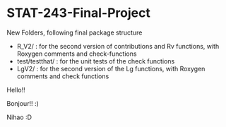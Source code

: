 # STAT-243-Final-Project

New Folders, following final package structure
- R_V2/ : for the second version of contributions and Rv functions, with Roxygen comments and check-functions
- test/testthat/ : for the unit tests of the check functions
- LgV2/ : for the second version of the Lg functions, with Roxygen comments and check functions


Hello!!

Bonjour!! :)

Nihao :D



